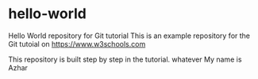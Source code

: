 # hello-world
Hello World repository for Git tutorial
This is an example repository for the Git tutoial on https://www.w3schools.com

This repository is built step by step in the tutorial.  whatever
My name is Azhar
